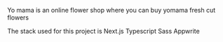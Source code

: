 Yo mama is an online flower shop where you can buy yomama fresh cut flowers

The stack used for this project is 
Next.js
Typescript
Sass
Appwrite
